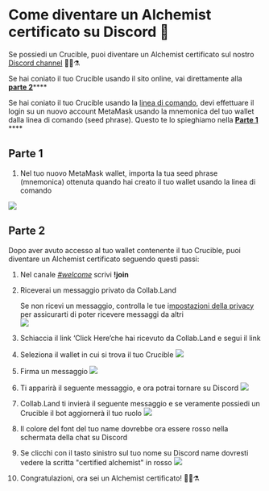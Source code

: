 # Come diventare un  Alchemist certificato su Discord 💬

Se possiedi un Crucible, puoi diventare un Alchemist certificato sul nostro [Discord channel](https://discord.com/invite/qWQQMMKjKe) 🧙‍♂️⚗

Se hai coniato il tuo Crucible usando il sito online, vai direttamente alla  [**parte 2**](https://app.gitbook.com/@alchemist-docs/s/mist/~/drafts/-Ma-pveR2eOE4ZEzlPt_/v/italian/crucible/how-to-become-a-certified-alchemist-on-discord#part-2)\*\*\*\*

Se hai coniato il tuo Crucible usando la [linea di comando](https://github.com/alchemistcoin/alchemist), devi effettuare il login su un nuovo account   MetaMask usando la mnemonica del tuo wallet dalla linea di comando \(seed phrase\). Questo te lo spieghiamo nella [**Parte 1**](https://app.gitbook.com/@alchemist-docs/s/mist/~/drafts/-Ma-pveR2eOE4ZEzlPt_/v/italian/crucible/how-to-become-a-certified-alchemist-on-discord#part-1) ****

## **Parte 1**

1. Nel tuo nuovo MetaMask wallet, importa la tua seed phrase \(mnemonica\) ottenuta quando hai creato il tuo wallet usando la linea di comando

![](https://i.imgur.com/4RxfjZs.png)

## **Parte 2**

Dopo aver avuto accesso al tuo wallet contenente il tuo Crucible, puoi diventare un  Alchemist certificato seguendo questi passi: 

1. Nel canale [_\#welcome_](http://discord.alchemist.wtf) scrivi **!join**
2. Riceverai un messaggio privato da Collab.Land

   Se non ricevi un messaggio,  controlla le tue i[mpostazioni della privacy](https://support.discord.com/hc/en-us/articles/217916488-Blocking-Privacy-Settings-) per assicurarti di poter ricevere messaggi da altri  
   ![](https://i.imgur.com/2UvO1ZL.png)

3. Schiaccia il link ‘Click Here’che hai ricevuto da Collab.Land e segui il link
4. Seleziona il wallet in cui si trova il tuo Crucible  ![](https://i.imgur.com/y4bXisJ.png)
5. Firma un messaggio ![](https://i.imgur.com/nF29cFo.png)
6. Ti apparirà il seguente messaggio, e ora potrai tornare su Discord ![](https://i.imgur.com/WVIelT9.png)
7. Collab.Land ti invierà il seguente messaggio e se veramente possiedi un Crucible il bot aggiornerà il tuo ruolo ![](https://i.imgur.com/1UMmipM.png)
8. Il colore del font del tuo name dovrebbe ora essere rosso nella schermata della chat su Discord 
9. Se clicchi con il tasto sinistro sul tuo nome su Discord name dovresti vedere la scritta "certified alchemist" in rosso ![](https://i.imgur.com/KTO91Q1.png)
10. Congratulazioni, ora sei un Alchemist certificato! 🧙‍♂️⚗

